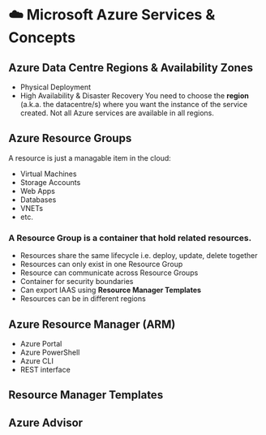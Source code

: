 # ☁️ Microsoft Azure Services & Concepts

## Azure Data Centre Regions & Availability Zones
- Physical Deployment
- High Availability & Disaster Recovery
You need to choose the **region** (a.k.a. the datacentre/s) where you want the instance of the service created.
Not all Azure services are available in all regions.

## Azure Resource Groups
A resource is just a managable item in the cloud:
+ Virtual Machines
+ Storage Accounts
+ Web Apps
+ Databases
+ VNETs
+ etc.

### A **Resource Group** is a container that hold related resources.

+ Resources share the same lifecycle i.e. deploy, update, delete together
+ Resources can only exist in one Resource Group
+ Resource can communicate across Resource Groups
+ Container for security boundaries
+ Can export IAAS using __Resource Manager Templates__
+ Resources can be in different regions

## Azure Resource Manager (ARM)
- Azure Portal
- Azure PowerShell
- Azure CLI
- REST interface

## Resource Manager Templates

## Azure Advisor
